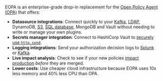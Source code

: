 <!-- markdownlint-disable MD041 -->
EOPA is an enterprise-grade drop-in replacement for the [Open Policy Agent (OPA)](https://www.openpolicyagent.org/) that offers:

- **Datasource integrations**: Connect quickly to your [Kafka](/enterprise-opa/reference/configuration/data/kafka), [LDAP](/enterprise-opa/reference/configuration/data/ldap), DynamoDB, [S3](/enterprise-opa/reference/configuration/data/s3), [SQL database](/enterprise-opa/tutorials/using-data/querying-sql), MongoDB and Vault without needing to write or manage your own plugins.
- **Secrets manager integration**: Connect to HashiCorp Vault to [securely use `http.send`](/enterprise-opa/reference/configuration/using-secrets/from-hashicorp-vault).
- **Logging integrations**: Send your authorization decision logs to [Splunk](/enterprise-opa/reference/configuration/decision-logs/splunk) or [Kafka](/enterprise-opa/reference/configuration/decision-logs/kafka).
- **Live impact analysis**: Check to see if your new policies [impact production](/enterprise-opa/tutorials/testing/live-impact-analysis) _before_ they are merged.
- **Lower costs**: Use cheaper cloud infrastructure because EOPA uses 10x less memory and 40% less CPU than OPA.
